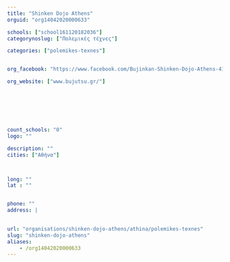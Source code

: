 ```yaml
---
title: "Shinken Dojo Athens"
orguid: "org14042020000633"

schools: ["school161120182036"]
categorynoslug: ["Πολεμικές τέχνες"]

categories: ["polemikes-texnes"]


org_facebook: "https://www.facebook.com/Bujinkan-Shinken-Dojo-Athens-41448456323"

org_website: ["www.bujutsu.gr/"]







count_schools: "0"
logo: ""

description: ""
cities: ["Αθήνα"]



long: ""
lat : ""


phone: ""
address: |
    

url: "organisations/shinken-dojo-athens/athina/polemikes-texnes"
slug: "shinken-dojo-athens"
aliases:
    - /org14042020000633
---
```



